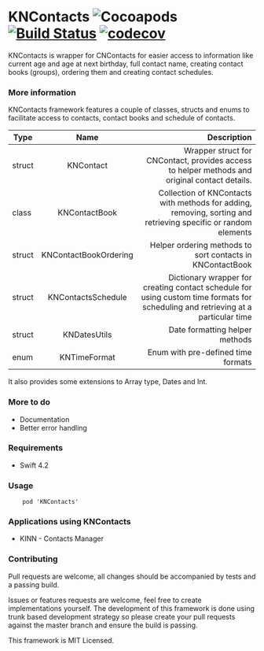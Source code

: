 # KNContacts ![Cocoapods](https://img.shields.io/cocoapods/v/KNContacts.svg) [![Build Status](https://travis-ci.org/dragosrobertn/KNContacts.svg?branch=master)](https://travis-ci.org/dragosrobertn/KNContacts) [![codecov](https://codecov.io/gh/dragosrobertn/KNContacts/branch/master/graph/badge.svg)](https://codecov.io/gh/dragosrobertn/KNContacts)

KNContacts is wrapper for CNContacts for easier access to information like current age and age at next birthday, full contact name, creating contact books (groups), ordering them and creating contact schedules.

### More information

KNContacts framework features a couple of classes, structs and enums to facilitate access to contacts, contact books and schedule of contacts.

| Type            | Name           | Description  |
| ------------- |:--------------:| --------------:|
| struct          | KNContact   |  Wrapper struct for CNContact, provides access to helper methods and original contact details. |
| class           | KNContactBook      |  Collection of KNContacts with methods for adding, removing, sorting and retrieving specific or random elements |
| struct          | KNContactBookOrdering     |   Helper ordering methods to sort contacts in KNContactBook  |
| struct          | KNContactsSchedule      |   Dictionary wrapper for creating contact schedule for using custom time formats for scheduling and retrieving at a particular time  |
| struct          | KNDatesUtils     | Date formatting helper methods |
| enum          | KNTimeFormat      | Enum with pre-defined time formats |

It also provides some extensions to Array type, Dates and Int.

### More to do
- Documentation
- Better error handling

### Requirements
- Swift 4.2

### Usage
```
    pod 'KNContacts'
```

### Applications using KNContacts
- KINN - Contacts Manager

### Contributing
Pull requests are welcome, all changes should be accompanied by tests and a passing build. 

Issues or features requests are welcome, feel free to create implementations yourself. The development of this framework is done using trunk based development strategy so please create your pull requests against the master branch and ensure the build is passing.

This framework is MIT Licensed.
